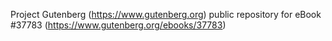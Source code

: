 Project Gutenberg (https://www.gutenberg.org) public repository for eBook #37783 (https://www.gutenberg.org/ebooks/37783)
